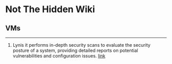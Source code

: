 # Not The Hidden Wiki

## VMs
-----

1. Lynis it performs in-depth security scans to evaluate the security posture of a system, providing detailed reports on potential vulnerabilities and configuration issues. [link](https://cisofy.com/lynis/)
